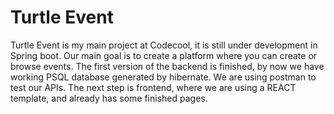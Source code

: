 # Turtle Event


Turtle Event is my main project at Codecool, it is still under development in Spring boot.
Our main goal is to create a platform where you can create or browse events. The first
version of the backend is finished, by now we have working PSQL database generated by
hibernate. We are using postman to test our APIs. The next step is frontend, where we
are using a REACT template, and already has some finished pages. 
